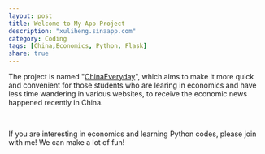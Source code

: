 ```yaml
---
layout: post
title: Welcome to My App Project
description: "xuliheng.sinaapp.com"
category: Coding
tags: [China,Economics, Python, Flask]
share: true
---
```

The project is named "[ChinaEveryday](xuliheng.sinaapp.com)", which aims to make it more quick and convenient for those students who are learing in economics and have less time wandering in various websites, to receive the economic news happened recently in China.  

<br/>

If you are interesting in economics and learning Python codes, please join with me! We can make a lot of fun!